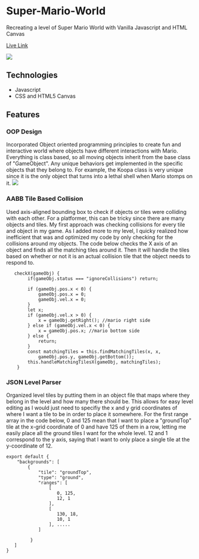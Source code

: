 # Super-Mario-World
Recreating a level of Super Mario World with Vanilla Javascript and HTML Canvas

[Live Link](https://jipham510.github.io/Super-Mario-World/dist/)

![](https://media.giphy.com/media/mCP59MqYjuxwGOVm88/giphy.gif)
## Technologies

* Javascript
* CSS and HTML5 Canvas

## Features
### OOP Design
Incorporated Object oriented programming principles to create fun and interactive world where objects have different interactions with Mario. Everything is class based, so all moving objects inherit from the base class of "GameObject". Any unique behaviors get implemented in the specific objects that they belong to. For example, the Koopa class is very unique since it is the only object that turns into a lethal shell when Mario stomps on it.
![](https://media.giphy.com/media/KG4JbabIH20tuclwfq/giphy.gif)

### AABB Tile Based Collision
Used axis-aligned bounding box to check if objects or tiles were colliding with each other. For a platformer, this can be tricky since there are many objects and tiles. My first approach was checking collisions for every tile and object in my game. As I added more to my level, I quicky realized how inefficient that was and optimized my code by only checking for the collisions around my objects. The code below checks the X axis of an object and finds all the matching tiles around it. Then it will handle the tiles based on whether or not it is an actual collision tile that the object needs to respond to.
``` 
   checkX(gameObj) {
        if(gameObj.status === "ignoreCollisions") return;
        
        if (gameObj.pos.x < 0) {
            gameObj.pos.x = 0;
            gameObj.vel.x = 0;
        }
        let x;
        if (gameObj.vel.x > 0) {
            x = gameObj.getRight(); //mario right side
        } else if (gameObj.vel.x < 0) {
            x = gameObj.pos.x; //mario bottom side
        } else {
            return;
        }
        const matchingTiles = this.findMatchingTiles(x, x,
            gameObj.pos.y, gameObj.getBottom());
        this.handleMatchingTilesX(gameObj, matchingTiles);
    }
```
### JSON Level Parser
Organized level tiles by putting them in an object file that maps where they belong in the level and how many there should be. This allows for easy level editing as I would just need to specifiy the x and y grid coordinates of where I want a tile to be in order to place it somewhere. For the first range array in the code below, 0 and 125 mean that I want to place a "groundTop" tile at the x-grid coordinate of 0 and have 125 of them in a row, letting me easily place all the ground tiles I want for the whole level. 12 and 1 correspond to the y axis, saying that I want to only place a single tile at the y-coordinate of 12.
```
export default {
    "backgrounds": [
        {
            "tile": "groundTop",
            "type": "ground",
            "ranges": [
                [
                   0, 125,
                   12, 1
                ],
                [
                   130, 18,
                   10, 1
                ], .....
            ]
                
         }
   ]
}
```
